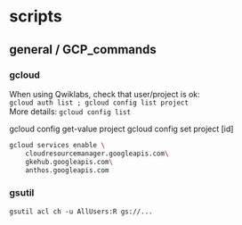 # scripts
## general / GCP_commands

### gcloud

When using Qwiklabs, check that user/project is ok:  
`gcloud auth list ; gcloud config list project`  
More details: `gcloud config list`

gcloud config get-value project
gcloud config set project [id]

```bash
gcloud services enable \
    cloudresourcemanager.googleapis.com\
    gkehub.googleapis.com\
    anthos.googleapis.com
```

### gsutil

`gsutil acl ch -u AllUsers:R gs://...`
